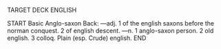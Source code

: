 TARGET DECK
ENGLISH

START
Basic
Anglo-saxon
Back: —adj. 1 of the english saxons before the norman conquest. 2 of english descent. —n. 1 anglo-saxon person. 2 old english. 3 colloq. Plain (esp. Crude) english.
END
